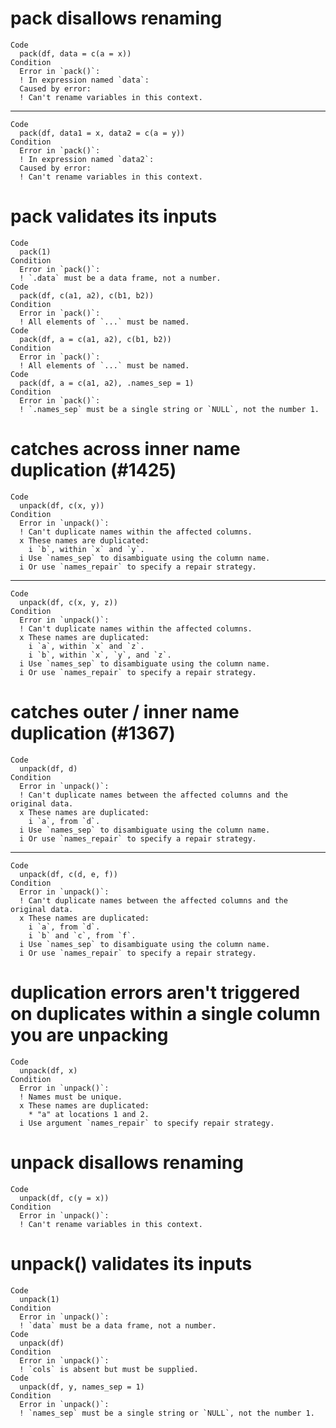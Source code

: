 # pack disallows renaming

    Code
      pack(df, data = c(a = x))
    Condition
      Error in `pack()`:
      ! In expression named `data`:
      Caused by error:
      ! Can't rename variables in this context.

---

    Code
      pack(df, data1 = x, data2 = c(a = y))
    Condition
      Error in `pack()`:
      ! In expression named `data2`:
      Caused by error:
      ! Can't rename variables in this context.

# pack validates its inputs

    Code
      pack(1)
    Condition
      Error in `pack()`:
      ! `.data` must be a data frame, not a number.
    Code
      pack(df, c(a1, a2), c(b1, b2))
    Condition
      Error in `pack()`:
      ! All elements of `...` must be named.
    Code
      pack(df, a = c(a1, a2), c(b1, b2))
    Condition
      Error in `pack()`:
      ! All elements of `...` must be named.
    Code
      pack(df, a = c(a1, a2), .names_sep = 1)
    Condition
      Error in `pack()`:
      ! `.names_sep` must be a single string or `NULL`, not the number 1.

# catches across inner name duplication (#1425)

    Code
      unpack(df, c(x, y))
    Condition
      Error in `unpack()`:
      ! Can't duplicate names within the affected columns.
      x These names are duplicated:
        i `b`, within `x` and `y`.
      i Use `names_sep` to disambiguate using the column name.
      i Or use `names_repair` to specify a repair strategy.

---

    Code
      unpack(df, c(x, y, z))
    Condition
      Error in `unpack()`:
      ! Can't duplicate names within the affected columns.
      x These names are duplicated:
        i `a`, within `x` and `z`.
        i `b`, within `x`, `y`, and `z`.
      i Use `names_sep` to disambiguate using the column name.
      i Or use `names_repair` to specify a repair strategy.

# catches outer / inner name duplication (#1367)

    Code
      unpack(df, d)
    Condition
      Error in `unpack()`:
      ! Can't duplicate names between the affected columns and the original data.
      x These names are duplicated:
        i `a`, from `d`.
      i Use `names_sep` to disambiguate using the column name.
      i Or use `names_repair` to specify a repair strategy.

---

    Code
      unpack(df, c(d, e, f))
    Condition
      Error in `unpack()`:
      ! Can't duplicate names between the affected columns and the original data.
      x These names are duplicated:
        i `a`, from `d`.
        i `b` and `c`, from `f`.
      i Use `names_sep` to disambiguate using the column name.
      i Or use `names_repair` to specify a repair strategy.

# duplication errors aren't triggered on duplicates within a single column you are unpacking

    Code
      unpack(df, x)
    Condition
      Error in `unpack()`:
      ! Names must be unique.
      x These names are duplicated:
        * "a" at locations 1 and 2.
      i Use argument `names_repair` to specify repair strategy.

# unpack disallows renaming

    Code
      unpack(df, c(y = x))
    Condition
      Error in `unpack()`:
      ! Can't rename variables in this context.

# unpack() validates its inputs

    Code
      unpack(1)
    Condition
      Error in `unpack()`:
      ! `data` must be a data frame, not a number.
    Code
      unpack(df)
    Condition
      Error in `unpack()`:
      ! `cols` is absent but must be supplied.
    Code
      unpack(df, y, names_sep = 1)
    Condition
      Error in `unpack()`:
      ! `names_sep` must be a single string or `NULL`, not the number 1.

